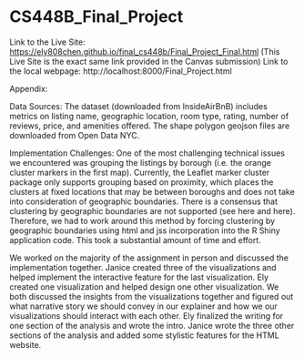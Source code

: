 # CS448B_Final_Project


Link to the Live Site: https://ely808chen.github.io/final_cs448b/Final_Project_Final.html
(This Live Site is the exact same link provided in the Canvas submission) 
Link to the local webpage: http://localhost:8000/Final_Project.html 

Appendix:

Data Sources: The dataset (downloaded from InsideAirBnB) includes metrics on listing name, geographic location, room type, rating, number of reviews, price, and amenities offered. The shape polygon geojson files are downloaded from Open Data NYC.

Implementation Challenges: One of the most challenging technical issues we encountered was grouping the listings by borough (i.e. the orange cluster markers in the first map). Currently, the Leaflet marker cluster package only supports grouping based on proximity, which places the clusters at fixed locations that may be between boroughs and does not take into consideration of geographic boundaries. There is a consensus that clustering by geographic boundaries are not supported (see here and here). Therefore, we had to work around this method by forcing clustering by geographic boundaries using html and jss incorporation into the R Shiny application code. This took a substantial amount of time and effort.

We worked on the majority of the assignment in person and discussed the implementation together. Janice created three of the visualizations and helped implement the interactive feature for the last visualization. Ely created one visualization and helped design one other visualization. We both discussed the insights from the visualizations together and figured out what narrative story we should convey in our explainer and how we our visualizations should interact with each other. Ely finalized the writing for one section of the analysis and wrote the intro. Janice wrote the three other sections of the analysis and added some stylistic features for the HTML website.
